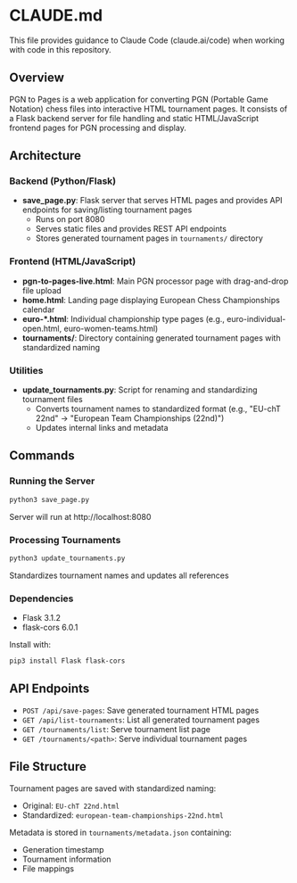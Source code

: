 # CLAUDE.md

This file provides guidance to Claude Code (claude.ai/code) when working with code in this repository.

## Overview

PGN to Pages is a web application for converting PGN (Portable Game Notation) chess files into interactive HTML tournament pages. It consists of a Flask backend server for file handling and static HTML/JavaScript frontend pages for PGN processing and display.

## Architecture

### Backend (Python/Flask)
- **save_page.py**: Flask server that serves HTML pages and provides API endpoints for saving/listing tournament pages
  - Runs on port 8080
  - Serves static files and provides REST API endpoints
  - Stores generated tournament pages in `tournaments/` directory

### Frontend (HTML/JavaScript)
- **pgn-to-pages-live.html**: Main PGN processor page with drag-and-drop file upload
- **home.html**: Landing page displaying European Chess Championships calendar
- **euro-*.html**: Individual championship type pages (e.g., euro-individual-open.html, euro-women-teams.html)
- **tournaments/**: Directory containing generated tournament pages with standardized naming

### Utilities
- **update_tournaments.py**: Script for renaming and standardizing tournament files
  - Converts tournament names to standardized format (e.g., "EU-chT 22nd" → "European Team Championships (22nd)")
  - Updates internal links and metadata

## Commands

### Running the Server
```bash
python3 save_page.py
```
Server will run at http://localhost:8080

### Processing Tournaments
```bash
python3 update_tournaments.py
```
Standardizes tournament names and updates all references

### Dependencies
- Flask 3.1.2
- flask-cors 6.0.1

Install with:
```bash
pip3 install Flask flask-cors
```

## API Endpoints

- `POST /api/save-pages`: Save generated tournament HTML pages
- `GET /api/list-tournaments`: List all generated tournament pages
- `GET /tournaments/list`: Serve tournament list page
- `GET /tournaments/<path>`: Serve individual tournament pages

## File Structure

Tournament pages are saved with standardized naming:
- Original: `EU-chT 22nd.html`
- Standardized: `european-team-championships-22nd.html`

Metadata is stored in `tournaments/metadata.json` containing:
- Generation timestamp
- Tournament information
- File mappings